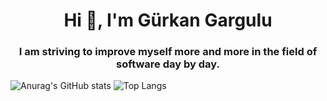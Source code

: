 <h1 align="center">Hi 👋, I'm Gürkan Gargulu</h1>
<h3 align="center">I am striving to improve myself more and more in the field of software day by day.</h3>




![Anurag's GitHub stats](https://github-readme-stats.vercel.app/api?username=Grkangrgl&show_icons=true&theme=radical)
![Top Langs](https://github-readme-stats.vercel.app/api/top-langs/?username=Grkangrgl&show_icons=true&theme=radical,card_width=220)

